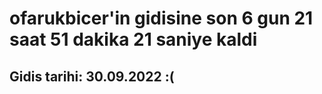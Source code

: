 # ofarukbicer'in gidisine son 6 gun 21 saat 51 dakika 21 saniye kaldi

## Gidis tarihi: 30.09.2022 :(